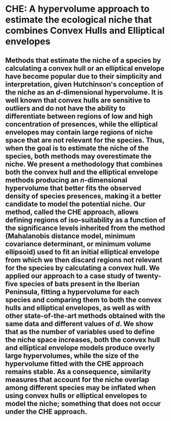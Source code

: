 # CHE: A hypervolume approach to estimate the ecological niche that combines Convex Hulls and Elliptical envelopes

## Methods that estimate the niche of a species by calculating a convex hull or an elliptical envelope have become popular due to their simplicity and interpretation, given Hutchinson's conception of the niche as an $d$-dimensional hypervolume. It is well known that convex hulls are sensitive to outliers and do not have the  ability to differentiate between regions of low and high concentration of presences, while the elliptical envelopes may contain large regions of niche space that are not relevant for the species. Thus, when the goal is to estimate the niche of the species, both methods may overestimate the niche. We present a methodology that combines both the convex hull and the elliptical envelope methods producing an $n$-dimensional hypervolume that better fits the observed density of species presences, making it a better candidate to model the potential niche. Our method, called the CHE approach, allows defining regions of iso-suitability as a function of the significance levels inherited from the method (Mahalanobis distance model, minimum covariance determinant, or minimum volume ellipsoid) used to fit an initial elliptical envelope from which we then discard regions not relevant for the species by calculating a convex hull. We applied our approach to a case study of twenty-five species of bats present in the Iberian Peninsula, fitting a hypervolume for each species and comparing them to both the convex hulls and elliptical envelopes, as well as with other state-of-the-art methods obtained with the same data and different values of $d$. We show that as the number of variables used to define the niche space increases, both the convex hull and elliptical envelope models produce overly large hypervolumes, while the size of the hypervolume fitted with the CHE approach remains stable. As a consequence, similarity measures that account for the niche overlap among different species may be inflated when using convex hulls or elliptical envelopes to model the niche; something that does not occur under the CHE approach.
